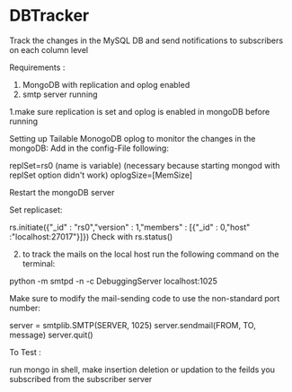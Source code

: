 # DBTracker
Track the changes in the MySQL DB and send notifications to subscribers on each column level

Requirements :
1. MongoDB with replication and oplog enabled
2. smtp server running

1.make sure replication is set and oplog is enabled in mongoDB before running



Setting up Tailable MonogoDB oplog to monitor the changes in the mongoDB:
Add in the config-File following:

replSet=rs0 (name is variable) (necessary because starting mongod with replSet option didn't work)
oplogSize=[MemSize]


Restart the mongoDB server 

Set replicaset:

  rs.initiate({"_id" : "rs0","version" : 1,"members" : [{"_id" : 0,"host" :"localhost:27017"}]})
Check with rs.status()



2. to track the mails on the local host run the following command on the terminal:

python -m smtpd -n -c DebuggingServer localhost:1025



Make sure to modify the mail-sending code to use the non-standard port number:

server = smtplib.SMTP(SERVER, 1025)
server.sendmail(FROM, TO, message)
server.quit()




To Test :

run mongo in shell, make insertion deletion or updation to the feilds you subscribed from the subscriber server




